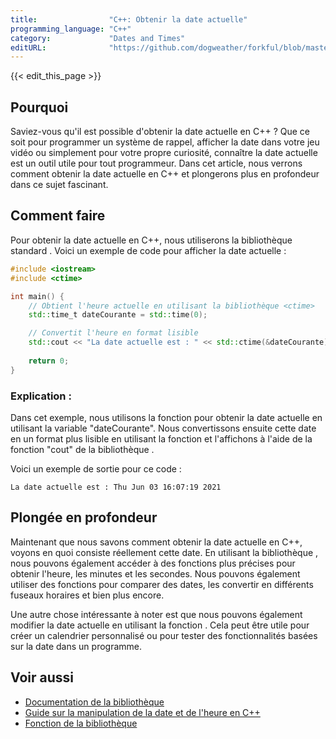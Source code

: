 ```yaml
---
title:                "C++: Obtenir la date actuelle"
programming_language: "C++"
category:             "Dates and Times"
editURL:              "https://github.com/dogweather/forkful/blob/master/content/fr/cpp/getting-the-current-date.md"
---
```


{{< edit_this_page >}}

## Pourquoi

Saviez-vous qu'il est possible d'obtenir la date actuelle en C++ ? Que ce soit pour programmer un système de rappel, afficher la date dans votre jeu vidéo ou simplement pour votre propre curiosité, connaître la date actuelle est un outil utile pour tout programmeur. Dans cet article, nous verrons comment obtenir la date actuelle en C++ et plongerons plus en profondeur dans ce sujet fascinant.

## Comment faire

Pour obtenir la date actuelle en C++, nous utiliserons la bibliothèque standard <ctime>. Voici un exemple de code pour afficher la date actuelle :

```C++
#include <iostream>
#include <ctime>

int main() {
    // Obtient l'heure actuelle en utilisant la bibliothèque <ctime>
    std::time_t dateCourante = std::time(0);

    // Convertit l'heure en format lisible
    std::cout << "La date actuelle est : " << std::ctime(&dateCourante);
    
    return 0;
}
```
### Explication :

Dans cet exemple, nous utilisons la fonction <time> pour obtenir la date actuelle en utilisant la variable "dateCourante". Nous convertissons ensuite cette date en un format plus lisible en utilisant la fonction <ctime> et l'affichons à l'aide de la fonction "cout" de la bibliothèque <iostream>.

Voici un exemple de sortie pour ce code :

```
La date actuelle est : Thu Jun 03 16:07:19 2021
```

## Plongée en profondeur

Maintenant que nous savons comment obtenir la date actuelle en C++, voyons en quoi consiste réellement cette date. En utilisant la bibliothèque <ctime>, nous pouvons également accéder à des fonctions plus précises pour obtenir l'heure, les minutes et les secondes. Nous pouvons également utiliser des fonctions pour comparer des dates, les convertir en différents fuseaux horaires et bien plus encore.

Une autre chose intéressante à noter est que nous pouvons également modifier la date actuelle en utilisant la fonction <mktime>. Cela peut être utile pour créer un calendrier personnalisé ou pour tester des fonctionnalités basées sur la date dans un programme.

## Voir aussi

- <a href="https://www.cplusplus.com/reference/ctime/" target="_blank">Documentation de la bibliothèque <ctime></a>
- <a href="https://www.tutorialspoint.com/cplusplus/cpp_date_time.htm" target="_blank">Guide sur la manipulation de la date et de l'heure en C++</a>
- <a href="http://www.cplusplus.com/reference/ctime/mktime/" target="_blank">Fonction <mktime> de la bibliothèque <ctime></a>